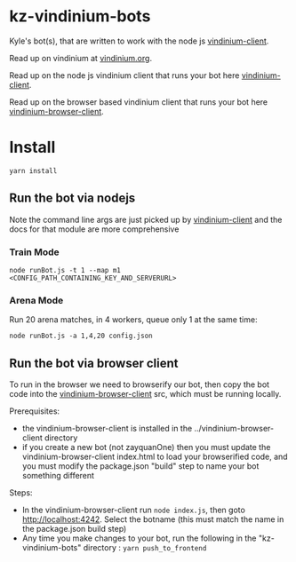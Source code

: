 # kz-vindinium-bots

Kyle's bot(s), that are written to work with the node js [vindinium-client](https://www.npmjs.com/package/vindinium-client).

Read up on vindinium at [vindinium.org](http://vindinium.org/).

Read up on the node js vindinium client that runs your bot here [vindinium-client](https://www.npmjs.com/package/vindinium-client).

Read up on the browser based vindinium client that runs your bot here [vindinium-browser-client](https://github.com/kylezeeuwen/vindinium-browser-client).

# Install

`yarn install`

## Run the bot via nodejs

Note the command line args are just picked up by [vindinium-client](https://www.npmjs.com/package/vindinium-client) and the docs for that module are more comprehensive

### Train Mode

    node runBot.js -t 1 --map m1 <CONFIG_PATH_CONTAINING_KEY_AND_SERVERURL>

### Arena Mode

Run 20 arena matches, in 4 workers, queue only 1 at the same time:

    node runBot.js -a 1,4,20 config.json

## Run the bot via browser client

To run in the browser we need to browserify our bot, then copy the bot code into the [vindinium-browser-client](https://github.com/kylezeeuwen/vindinium-browser-client) src, which must be running locally.
  
Prerequisites:

* the vindinium-browser-client is installed in the ../vindinium-browser-client directory
* if you create a new bot (not zayquanOne) then you must update the vindinium-browser-client index.html to load your browserified code, and you must modify the package.json "build" step to name your bot something different 

Steps:

* In the vindinium-browser-client run `node index.js`, then goto [http://localhost:4242](http://localhost:4242). Select the botname (this must match the name in the package.json build step)
* Any time you make changes to your bot, run the following in the "kz-vindinium-bots" directory : `yarn push_to_frontend`
